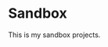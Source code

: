 Sandbox
================================================================================

This is my sandbox projects.
